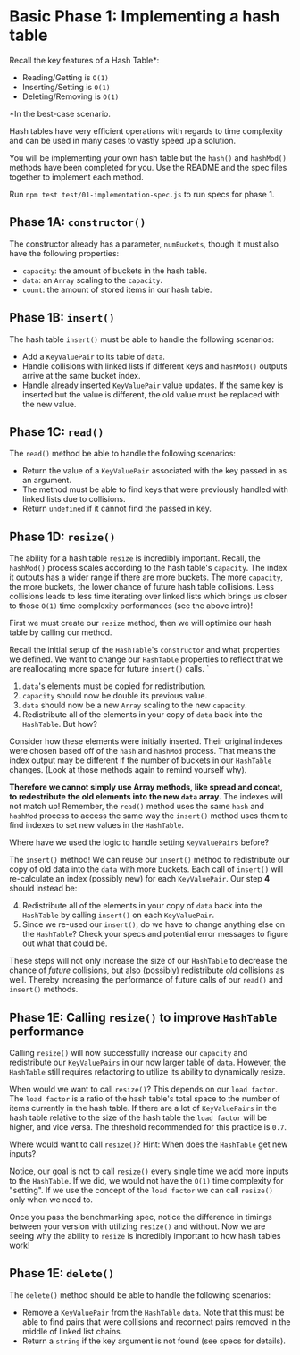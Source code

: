 # Basic Phase 1: Implementing a hash table

Recall the key features of a Hash Table*:

* Reading/Getting is `O(1)`
* Inserting/Setting is `O(1)`
* Deleting/Removing is `O(1)`

*In the best-case scenario.

Hash tables have very efficient operations with regards to time complexity and
can be used in many cases to vastly speed up a solution.

You will be implementing your own hash table but the `hash()` and `hashMod()`
methods have been completed for you. Use the README and the spec files together
to implement each method.

Run `npm test test/01-implementation-spec.js` to run specs for phase 1.

## Phase 1A: `constructor()`

The constructor already has a parameter, `numBuckets`, though it must also
have the following properties:

- `capacity`: the amount of buckets in the hash table.
- `data`: an `Array` scaling to the `capacity`.
- `count`: the amount of stored items in our hash table.

## Phase 1B: `insert()`

The hash table `insert()` must be able to handle the following scenarios:

- Add a `KeyValuePair` to its table of `data`.
- Handle collisions with linked lists if different keys and `hashMod()`
    outputs arrive at the same bucket index.
- Handle already inserted `KeyValuePair` value updates. If the same key
    is inserted but the value is different, the old value must be replaced with
    the new value.

## Phase 1C: `read()`

The `read()` method be able to handle the following scenarios:

- Return the value of a `KeyValuePair` associated with the key passed in as an argument.
- The method must be able to find keys that were previously handled with linked
lists due to collisions.
- Return `undefined` if it cannot find the passed in key.

## Phase 1D: `resize()`

The ability for a hash table `resize` is incredibly important. Recall, the
`hashMod()` process scales according to the hash table's `capacity`. The index
it outputs has a wider range if there are more buckets. The more `capacity`, the
more buckets, the lower chance of future hash table collisions. Less collisions
leads to less time iterating over linked lists which brings us closer to those
`O(1)` time complexity performances (see the above intro)!

First we must create our `resize` method, then we will optimize our hash table
by calling our method.

Recall the initial setup of the `HashTable`'s `constructor` and what properties
we defined. We want to change our `HashTable` properties to reflect that we are
reallocating more space for future `insert()` calls. `

1. `data`'s elements must be copied for redistribution.
2. `capacity` should now be double its previous value.
3. `data` should now be a new `Array` scaling to the new `capacity`.
4. Redistribute all of the elements in your copy of `data` back into the
`HashTable`. But how?

Consider how these elements were initially inserted. Their original indexes
were chosen based off of the `hash` and `hashMod` process. That means the index
output may be different if the number of buckets in our `HashTable` changes.
(Look at those methods again to remind yourself why).

**Therefore we cannot simply use Array methods, like spread and concat, to
redestribute the old elements into the new `data` array.** The indexes will
not match up! Remember, the `read()` method uses the same `hash` and `hashMod`
process to access the same way the `insert()` method uses them to find indexes
to set new values in the `HashTable`.

Where have we used the logic to handle setting `KeyValuePair`s before?

The `insert()` method! We can reuse our `insert()` method to redistribute our
copy of old data into the `data` with more buckets. Each call of `insert()`
will re-calculate an index (possibly new) for each `KeyValuePair`. Our step
**4** should instead be:

4. Redistribute all of the elements in your copy of `data` back into the
`HashTable` by calling `insert()` on each `KeyValuePair`.
5. Since we re-used our `insert()`, do we have to change anything else on the
`HashTable`? Check your specs and potential error messages to figure out what
that could be.

These steps will not only increase the size of our `HashTable` to decrease the
chance of *future* collisions, but also (possibly) redistribute *old*
collisions as well. Thereby increasing the performance of future calls of our
`read()` and `insert()` methods.

## Phase 1E: Calling `resize()` to improve `HashTable` performance

Calling `resize()` will now successfully increase our `capacity` and
redistribute our `KeyValuePairs` in our now larger table of `data`. However,
the `HashTable` still requires refactoring to utilize its ability to
dynamically resize.

When would we want to call `resize()`? This depends on our `load factor`. The
`load factor` is a ratio of the hash table's total space to the number of items
currently in the hash table. If there are a lot of `KeyValuePairs` in the hash
table relative to the size of the hash table the `load factor` will be higher,
and vice versa. The threshold recommended for this practice is `0.7`.

Where would want to call `resize()`? Hint: When does the `HashTable` get new
inputs?

Notice, our goal is not to call `resize()` every single time we add more inputs
to the `HashTable`. If we did, we would not have the `O(1)` time complexity for
"setting". If we use the concept of the `load factor` we can call `resize()`
only when we need to.

Once you pass the benchmarking spec, notice the difference in timings between
your version with utilizing `resize()` and without. Now we are seeing why the
ability to `resize` is incredibly important to how hash tables work!


## Phase 1E: `delete()`

The `delete()` method should be able to handle the following scenarios:

-   Remove a `KeyValuePair` from the `HashTable` `data`. Note that this must be
able to find pairs that were collisions and reconnect pairs removed in the
middle of linked list chains.
-   Return a `string` if the key argument is not found (see specs for details).
